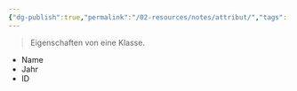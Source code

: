 ```yaml
---
{"dg-publish":true,"permalink":"/02-resources/notes/attribut/","tags":["OOP"],"noteIcon":"","updated":"2024-08-02T05:25:30.962+02:00"}
---
```


> Eigenschaften von eine Klasse.

- Name
- Jahr
- ID